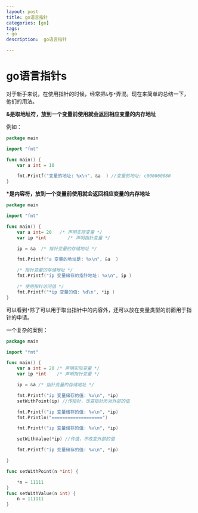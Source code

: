 ```yaml
---
layout: post
title: go语言指针
categories: [go]
tags: 
- go
description:  go语言指针

---
```

#   go语言指针s
对于新手来说，在使用指针的时候，经常把`&`与`*`弄混。现在来简单的总结一下，他们的用法。



**&是取地址符，放到一个变量前使用就会返回相应变量的内存地址**

例如：

```go
package main

import "fmt"

func main() {
	var a int = 10

	fmt.Printf("变量的地址: %x\n", &a  ) //变量的地址: c000060080
}
```

**\*是内容符，放到一个变量前使用就会返回相应变量的内存地址**

```go
package main

import "fmt"

func main() {
	var a int= 20   /* 声明实际变量 */
	var ip *int        /* 声明指针变量 */

	ip = &a  /* 指针变量的存储地址 */

	fmt.Printf("a 变量的地址是: %x\n", &a  )

	/* 指针变量的存储地址 */
	fmt.Printf("ip 变量储存的指针地址: %x\n", ip )

	/* 使用指针访问值 */
	fmt.Printf("*ip 变量的值: %d\n", *ip )
}
```

可以看到`*`除了可以用于取出指针中的内容外，还可以放在变量类型的前面用于指针的申请。

一个复杂的案例：

```go
package main

import "fmt"

func main() {
	var a int = 20 /* 声明实际变量 */
	var ip *int    /* 声明指针变量 */

	ip = &a /* 指针变量的存储地址 */

	fmt.Printf("ip 变量储存的值: %v\n", *ip)
	setWithPoint(ip) //传指针，改变指针所对外部的值

	fmt.Printf("ip 变量储存的值: %v\n", *ip)
	fmt.Println("===================")

	fmt.Printf("ip 变量储存的值: %v\n", *ip)

	setWithValue(*ip) //传值，不改变外部的值

	fmt.Printf("ip 变量储存的值: %v\n", *ip)

}

func setWithPoint(n *int) {

	*n = 11111
}
func setWithValue(n int) {
	n = 111111
}

```

